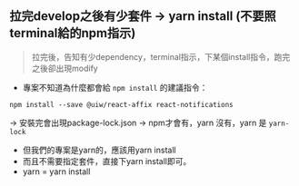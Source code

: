 ## 拉完develop之後有少套件 → yarn install (不要照terminal給的npm指示)

> 拉完後，告知有少dependency，terminal指示，下某個install指令，跑完之後卻出現modify

- 專案不知道為什麼都會給 `npm install` 的建議指令：

`npm install --save @uiw/react-affix react-notifications`

→ 安裝完會出現package-lock.json → npm才會有，yarn 沒有，yarn 是 `yarn-lock`

- 但我們的專案是yarn的，應該用yarn install
- 而且不需要指定套件，直接下yarn install即可。
- yarn = yarn install

